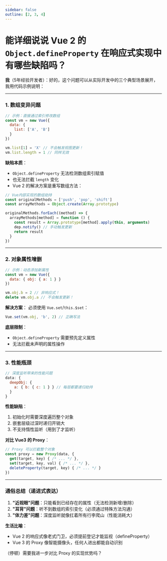 ```yaml
---
sidebar: false
outline: [2, 3, 4]
---
```


# 能详细说说 Vue 2 的 `Object.defineProperty` 在响应式实现中有哪些缺陷吗？

**我**（5年经验开发者）：好的，这个问题可以从实际开发中的三个典型场景展开，我用代码示例说明：

---

### **1. 数组变异问题**
```javascript
// 示例：直接通过索引修改数组
const vm = new Vue({
  data: {
    list: ['A', 'B']
  }
})

vm.list[1] = 'X' // 不会触发视图更新！
vm.list.length = 1 // 同样无效
```

**缺陷本质**：
- `Object.defineProperty` 无法检测数组索引赋值
- 也无法拦截 `length` 变化
- Vue 2 的解决方案是重写数组方法：
```javascript
// Vue内部实现的数组劫持
const originalMethods = ['push', 'pop', 'shift']
const arrayMethods = Object.create(Array.prototype)

originalMethods.forEach((method) => {
  arrayMethods[method] = function () {
    const result = Array.prototype[method].apply(this, arguments)
    dep.notify() // 手动触发更新
    return result
  }
})
```

---

### **2. 对象属性增删**
```javascript
// 示例：动态添加新属性
const vm = new Vue({
  data: { obj: { a: 1 } }
})

vm.obj.b = 2 // 非响应式！
delete vm.obj.a // 不会触发更新！
```
**解决方案**：
必须使用 `Vue.set`/`this.$set`：
```javascript
Vue.set(vm.obj, 'b', 2) // 正确写法
```

**底层限制**：
- `Object.defineProperty` 需要预先定义属性
- 无法拦截未声明的属性操作

---

### **3. 性能瓶颈**
```javascript
// 深度监听带来的性能问题
data: {
  deepObj: {
    a: { b: { c: 1 } } // 每层都要递归劫持
  }
}
```

**性能缺陷**：
1. 初始化时需要深度遍历整个对象
2. 嵌套层级过深时递归开销大
3. 不支持惰性监听（用到了才监听）

**对比 Vue3 的 Proxy**：
```javascript
// Proxy 可以拦截整个对象
const proxy = new Proxy(data, {
  get(target, key) { /* ... */ },
  set(target, key, val) { /* ... */ },
  deleteProperty(target, key) { /* ... */ }
})
```

---

### **通俗总结（递进式表达）**
1. **"近视眼"问题**：只能看到已经存在的属性（无法检测新增/删除）
2. **"耳背"问题**：听不到数组的索引变化（必须通过特殊方法沟通）
3. **"体力差"问题**：深度监听就像扛着所有行李爬山（性能消耗大）

**生活比喻**：
- Vue 2 的响应式像老式门卫，必须提前登记才能监视（defineProperty）
- Vue 3 的 Proxy 像智能摄像头，任何人进出都能自动识别

（停顿）需要我进一步对比 Proxy 的实现优势吗？

